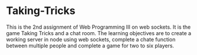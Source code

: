 # Taking-Tricks

This is the 2nd assignment of Web Programming III  on web sockets. It is the game Taking Tricks and a chat room. The learning objectives are to create a working server in node using web sockets, complete a chate function between multiple people and complete a game for two to six players.
